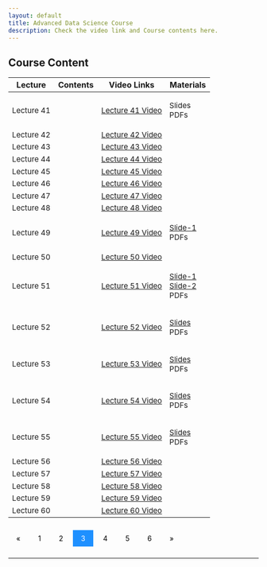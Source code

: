 ```yaml
---
layout: default
title: Advanced Data Science Course
description: Check the video link and Course contents here.
---
```


## Course Content
<style>
.pagination a {
  color: black;
  float: center;
  padding: 8px 16px;
  text-decoration: none;
  transition: background-color .3s;
}

.pagination a.active {
  background-color: dodgerblue;
  color: white;
}

.pagination a:hover:not(.active) {background-color: #ddd;}
</style>

<table>
<thead>
<tr>
<th>Lecture</th>
<th>Contents</th>
  <th>Video Links</th>
  <th>Materials</th>
</tr>
</thead>
<tbody>
<tr>
<td style="font-size: 15px;">Lecture 41</td>
<td style="font-size: 15px;"></td>
  <td style="font-size: 15px;"><a href="">Lecture 41 Video</a></td>
<td style="font-size: 15px;"><p>Slides<br>
  PDFs</p></td>
</tr>
  <tr>
  <td style="font-size: 15px;">Lecture 42</td>
<td style="font-size: 15px;"></td>
  <td style="font-size: 15px;"><a href="">Lecture 42 Video</a></td>
<td></td>
</tr>
  <tr>
<td style="font-size: 15px;">Lecture 43</td>
<td style="font-size: 15px;"></td>
  <td style="font-size: 15px;"><a href="">Lecture 43 Video</a></td>
<td></td>
</tr>
   <tr>
<td style="font-size: 15px;" >Lecture 44</td>
<td style="font-size: 15px;"></td>
  <td style="font-size: 15px;"><a href="">Lecture 44 Video</a></td>
<td></td>
</tr>
   <tr>
<td style="font-size: 15px;">Lecture 45</td>
<td style="font-size: 15px;"></td>
  <td style="font-size: 15px;"><a href="">Lecture 45 Video</a></td>
<td></td>
</tr>
   <tr>
<td style="font-size: 15px;">Lecture 46</td>
<td style="font-size: 15px;"></td>
  <td style="font-size: 15px;"><a href="">Lecture 46 Video</a></td>
<td></td>
</tr>
   <tr>
<td style="font-size: 15px;">Lecture 47</td>
<td style="font-size: 15px;"></td>
  <td style="font-size: 15px;"><a href="">Lecture 47 Video</a></td>
<td></td>
</tr>
   <tr>
<td style="font-size: 15px;">Lecture 48</td>
<td style="font-size: 15px;"></td>
  <td style="font-size: 15px;"><a href="">Lecture 48 Video</a></td>
<td></td>
</tr>
  <tr>
<td style="font-size: 15px;">Lecture 49</td>
<td style="font-size: 15px;"></td>
  <td style="font-size: 15px;"><a href="">Lecture 49 Video</a></td>
<td style="font-size: 15px;"><p><a href="">Slide-1</a><br>
  PDFs</p></td>
</tr>
  <tr>
<td style="font-size: 15px;">Lecture 50</td>
<td style="font-size: 15px;"></td>
  <td style="font-size: 15px;"><a href="">Lecture 50 Video</a></td>
<td></td>
</tr>
   <tr>
<td style="font-size: 15px;">Lecture 51</td>
<td style="font-size: 15px;"></td>
  <td style="font-size: 15px;"><a href="">Lecture 51 Video</a></td>
<td style="font-size: 15px;"><p><a href="">Slide-1</a><br>
  <a href="">Slide-2</a><br>
  PDFs</p></td>
</tr>
   <tr>
<td style="font-size: 15px;">Lecture 52</td>
<td style="font-size: 15px;"></td>
  <td style="font-size: 15px;"><a href="">Lecture 52 Video</a></td>
<td style="font-size: 15px;"><p><a href="">Slides</a><br>
  PDFs</p></td>
</tr>
   <tr>
<td style="font-size: 15px;">Lecture 53</td>
<td style="font-size: 15px;"></td>
  <td style="font-size: 15px;"><a href="">Lecture 53 Video</a></td>
<td style="font-size: 15px;"><p><a href="">Slides</a><br>
  PDFs</p></td>
</tr>
   <tr>
<td style="font-size: 15px;">Lecture 54</td>
<td style="font-size: 15px;"></td>
  <td style="font-size: 15px;"><a href="">Lecture 54 Video</a></td>
<td style="font-size: 15px;"><p><a href="">Slides</a><br>
  PDFs</p></td>
</tr>
   <tr>
<td style="font-size: 15px;">Lecture 55</td>
<td style="font-size: 15px;"></td>
  <td style="font-size: 15px;"><a href="">Lecture 55 Video</a></td>
<td style="font-size: 15px;"><p><a href="">Slides</a><br>
  PDFs</p></td>
</tr>
   <tr>
<td style="font-size: 15px;">Lecture 56</td>
<td style="font-size: 15px;"></td>
  <td style="font-size: 15px;"><a href="">Lecture 56 Video</a></td>
<td></td>
</tr>
   <tr>
<td style="font-size: 15px;">Lecture 57</td>
<td style="font-size: 15px;"></td>
  <td style="font-size: 15px;"><a href="">Lecture 57 Video</a></td>
<td></td>
</tr>
   <tr>
<td style="font-size: 15px;">Lecture 58</td>
<td style="font-size: 15px;"></td>
  <td style="font-size: 15px;"><a href="">Lecture 58 Video</a></td>
<td></td>
</tr>
   <tr>
<td style="font-size: 15px;">Lecture 59</td>
<td style="font-size: 15px;"></td>
  <td style="font-size: 15px;"><a href="">Lecture 59 Video</a></td>
<td></td>
</tr>
   <tr>
<td style="font-size: 15px;">Lecture 60</td>
<td style="font-size: 15px;"></td>
  <td style="font-size: 15px;"><a href="">Lecture 60 Video</a></td>
<td></td>
</tr>
</tbody>
</table>

<br>
<div class="pagination">
  <a href="course_page2.html">&laquo;</a>
  <a href="course_page.html">1</a>
  <a href="course_page2.html">2</a>
  <a class="active" href="course_page3.html">3</a>
  <a href="course_page4.html">4</a>
  <a href="course_page5.html">5</a>
  <a href="course_page6.html">6</a>
  <a href="course_page4.html">&raquo;</a>
</div>
<br>

---
